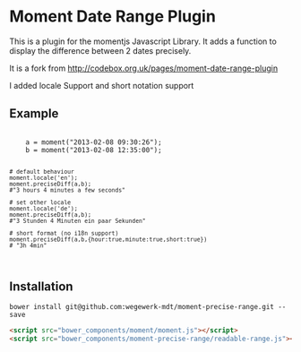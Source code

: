 Moment Date Range Plugin
========================

This is a plugin for the momentjs Javascript Library.
It adds a function to display the difference between 2 dates precisely.

It is a fork from http://codebox.org.uk/pages/moment-date-range-plugin

I added locale Support and short notation support

Example
-------

<code language="javascript">
    a = moment("2013-02-08 09:30:26");
    b = moment("2013-02-08 12:35:00");

    # default behaviour
    moment.locale('en');
    moment.preciseDiff(a,b);
    #"3 hours 4 minutes a few seconds"

    # set other locale
    moment.locale('de');
    moment.preciseDiff(a,b);
    #"3 Stunden 4 Minuten ein paar Sekunden"

    # short format (no i18n support)
    moment.preciseDiff(a,b,{hour:true,minute:true,short:true})
    # "3h 4min"
</code>

Installation
------------

`bower install git@github.com:wegewerk-mdt/moment-precise-range.git --save`

```html
<script src="bower_components/moment/moment.js"></script>
<script src="bower_components/moment-precise-range/readable-range.js"></script>
```

